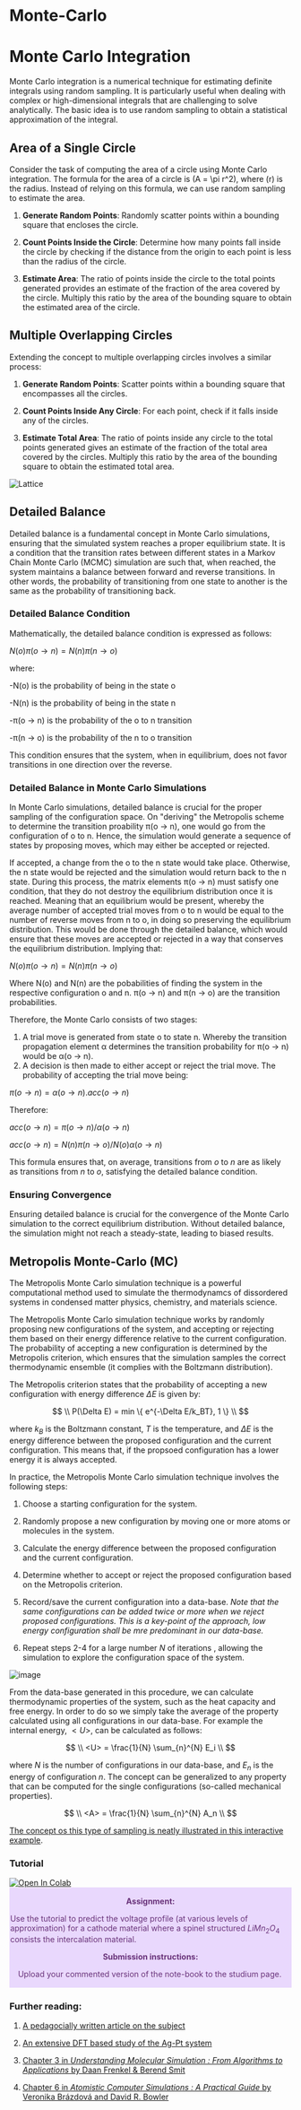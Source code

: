 # Monte-Carlo

# Monte Carlo Integration

Monte Carlo integration is a numerical technique for estimating definite integrals using random sampling. It is particularly useful when dealing with complex or high-dimensional integrals that are challenging to solve analytically. The basic idea is to use random sampling to obtain a statistical approximation of the integral.

## Area of a Single Circle

Consider the task of computing the area of a circle using Monte Carlo integration. The formula for the area of a circle is \(A = \pi r^2\), where \(r\) is the radius. Instead of relying on this formula, we can use random sampling to estimate the area.

1. **Generate Random Points**: Randomly scatter points within a bounding square that encloses the circle.

2. **Count Points Inside the Circle**: Determine how many points fall inside the circle by checking if the distance from the origin to each point is less than the radius of the circle.

3. **Estimate Area**: The ratio of points inside the circle to the total points generated provides an estimate of the fraction of the area covered by the circle. Multiply this ratio by the area of the bounding square to obtain the estimated area of the circle.

## Multiple Overlapping Circles

Extending the concept to multiple overlapping circles involves a similar process:

1. **Generate Random Points**: Scatter points within a bounding square that encompasses all the circles.

2. **Count Points Inside Any Circle**: For each point, check if it falls inside any of the circles.

3. **Estimate Total Area**: The ratio of points inside any circle to the total points generated gives an estimate of the fraction of the total area covered by the circles. Multiply this ratio by the area of the bounding square to obtain the estimated total area.


![Lattice](circles.gif)


## Detailed Balance

Detailed balance is a fundamental concept in Monte Carlo simulations, ensuring that the simulated system reaches a proper equilibrium state. It is a condition that the transition rates between different states in a Markov Chain Monte Carlo (MCMC) simulation are such that, when reached, the system maintains a balance between forward and reverse transitions. In other words, the probability of transitioning from one state to another is the same as the probability of transitioning back.

### Detailed Balance Condition

Mathematically, the detailed balance condition is expressed as follows:

$N(o)π(o → n) = N(n)π(n → o)$

where:

-N(o) is the probability of being in the state o

-N(n) is the probability of being in the state n

-π(o → n) is the probability of the o to n transition

-π(n → o) is the probability of the n to o transition

This condition ensures that the system, when in equilibrium, does not favor transitions in one direction over the reverse.

### Detailed Balance in Monte Carlo Simulations

In Monte Carlo simulations, detailed balance is crucial for the proper sampling of the configuration space. On "deriving" the Metropolis scheme to determine the transition proability π(o → n), one would go from the configuration of o to n. Hence, the simulation would generate a sequence of states by proposing moves, which may either be accepted or rejected. 

If accepted, a change from the o to the n state would take place. Otherwise, the n state would be rejected and the simulation would return back to the n state. During this process, the  matrix elements π(o → n) must satisfy one condition, that they do not destroy the equilibrium distribution once it is reached. Meaning that an equilibrium would be present, whereby the average number of accepted trial moves from o to n would be equal to the number of reverse moves from n to o, in doing so preserving the equilibrium distribution. This would be done through the detailed balance, which would ensure that these moves are accepted or rejected in a way that conserves the equilibrium distribution. 
Implying that:

$N(o)π(o → n) = N(n)π(n → o)$

Where N(o) and N(n) are the pobabilities of finding the system in the respective configuration o and n. π(o → n) and π(n → o) are the transition probabilities. 

Therefore, the Monte Carlo consists of two stages:

1) A trial move is generated from state o to state n. Whereby the transition propagation element α determines the transition probability for π(o → n) would be α(o → n).
2) A decision is then made to either accept or reject the trial move. The probability of accepting the trial  move being:

$π(o → n) = α(o → n) . acc(o → n)$

Therefore:

$acc(o → n) = π(o → n)/α(o → n)$

$acc(o → n) = N(n)π(n → o)/N(o)α(o → n)$

This formula ensures that, on average, transitions from $o$ to $n$ are as likely as transitions from $n$ to $o$, satisfying the detailed balance condition.


### Ensuring Convergence

Ensuring detailed balance is crucial for the convergence of the Monte Carlo simulation to the correct equilibrium distribution. Without detailed balance, the simulation might not reach a steady-state, leading to biased results.



## Metropolis Monte-Carlo (MC)

The Metropolis Monte Carlo simulation technique is a powerful computational method used to simulate the thermodynamcs of dissordered systems in condensed matter physics, chemistry, and materials science.

The Metropolis Monte Carlo simulation technique works by randomly proposing new configurations of the system, and accepting or rejecting them based on their energy difference relative to the current configuration. The probability of accepting a new configuration is determined by the Metropolis criterion, which ensures that the simulation samples the correct thermodynamic ensemble (it complies with the Boltzmann distribution).

The Metropolis criterion states that the probability of accepting a new configuration with energy difference $\Delta E$ is given by:

$$
\\
P(\Delta E) = min  \{ e^{-\Delta E/k_BT}, 1  \}
\\
$$

where $k_B$ is the Boltzmann constant, $T$ is the temperature, and $\Delta E$ is the energy difference between the proposed  configuration and the current configuration. This means that, if the propsoed configuration has a lower energy it is always accepted. 


In practice, the Metropolis Monte Carlo simulation technique involves the following steps:

1. Choose a starting configuration for the system.

2. Randomly propose a new configuration by moving one or more atoms or molecules in the system.

3. Calculate the energy difference between the proposed configuration and the current configuration.

4. Determine whether to accept or reject the proposed configuration based on the Metropolis criterion.

5. Record/save the current configuration into a data-base. *Note that the same configurations can be added twice or more when we reject proposed configurations. This is a key-point of the approach, low energy configuration shall be mre predominant in our data-base.* 

6. Repeat steps 2-4 for a large number $N$ of iterations , allowing the simulation to explore the configuration space of the system.

![image](https://github.com/emaz2718/SM_and_MC_course/assets/151519476/6b955a09-4970-4e31-9814-18f85313e83f)



From the data-base generated in this procedure, we can calculate thermodynamic properties of the system, such as the heat capacity and free energy. In order to do so we simply take the average of the property calculated using all configurations in our data-base. For example the internal energy, $<U>$, can be calculated as follows:


$$
\\
<U> = \frac{1}{N} \sum_{n}^{N} E_i
\\
$$

where $N$ is the number of configurations in our data-base, and $E_n$ is the energy of configuration $n$. The concept can be generalized to any property that can be computed for the single configurations (so-called mechanical properties). 

$$
\\
<A> = \frac{1}{N} \sum_{n}^{N} A_n
\\
$$

[The concept os this type of sampling is neatly illustrated in this interactive example](https://chi-feng.github.io/mcmc-demo/app.html?algorithm=RandomWalkMH&target=banana).


### Tutorial

<a target="_blank" href="https://colab.research.google.com/github/jollactic/Modelling_course/blob/main/CE_MC/Tutorial_LMO.ipynb">
  <img src="https://colab.research.google.com/assets/colab-badge.svg" alt="Open In Colab"/>
</a>


<div class="warning" style='padding:0.1em; background-color:#E9D8FD; color:#69337A'>
<span>
<p style='margin-top:1em; text-align:center'>
<b>Assignment:</b></p>
<p style='margin-left:1em;'>

Use the tutorial to predict the voltage profile (at various levels of approximation) for a cathode material where a spinel structured $LiMn_2O_4$ consists the intercalation material.

<p style='margin-top:1em; text-align:center'>
<b>Submission instructions:</b></p>
<p style='margin-left:1em;'>

<p style='margin-left:1em;'>
Upload your commented version of the note-book to the studium page. 

</p></span>
</div>

### Further reading:

1. [A pedagocially written article on the subject](https://iopscience.iop.org/article/10.1088/1361-648X/ab1bbc)

2. [An extensive DFT based study of the Ag-Pt system](http://manuscript.elsevier.com/S1359645416308205/pdf/S1359645416308205.pdf)

3. [Chapter 3 in *Understanding Molecular Simulation : From Algorithms to Applications* by Daan Frenkel & Berend Smit](https://ebookcentral.proquest.com/lib/uu/reader.action?docID=307221)

4. [Chapter 6 in *Atomistic Computer Simulations : A Practical Guide* by Veronika Brázdová and David R. Bowler](https://ebookcentral.proquest.com/lib/uu/reader.action?docID=1161544)
